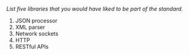 _List five libraries that you would have liked to be part of the standard._

1. JSON processor
2. XML parser
3. Network sockets
4. HTTP
5. RESTful APIs
